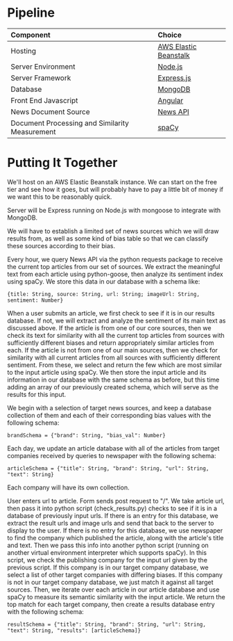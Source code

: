 # Pipeline

| Component | Choice |
| :--- | :--- |
| Hosting | [AWS Elastic Beanstalk](https://aws.amazon.com/elasticbeanstalk/) |
| Server Environment | [Node.js](https://nodejs.org/en/) |
| Server Framework | [Express.js](https://expressjs.com/) |
| Database | [MongoDB](https://www.mongodb.com/) |
| Front End Javascript | [Angular](https://angular.io/) |
| News Document Source | [News API](https://newsapi.org/) |
| Document Processing and Similarity Measurement | [spaCy](https://spacy.io/) |

# Putting It Together

We'll host on an AWS Elastic Beanstalk instance. We can start on the free tier and see how it goes, but will probably have to pay a little bit of money if we want this to be reasonably quick.

Server will be Express running on Node.js with mongoose to integrate with MongoDB.

We will have to establish a limited set of news sources which we will draw results from, as well as some kind of bias table so that we can classify these sources according to their bias.

Every hour, we query News API via the python requests package to receive the current top articles from our set of sources. We extract the meaningful text from each article using python-goose, then analyze its sentiment index using spaCy. We store this data in our database with a schema like:

```
{title: String, source: String, url: String; imageUrl: String, sentiment: Number}
```

When a user submits an article, we first check to see if it is in our results database. If not, we will extract and analyze the sentiment of its main text as discussed above. If the article is from one of our core sources, then we check its text for similarity with all the current top articles from sources with sufficiently different biases and return appropriately similar articles from each. If the article is not from one of our main sources, then we check for similarity with all current articles from all sources with sufficiently different sentiment. From these, we select and return the few which are most similar to the input article using spaCy. We then store the input article and its information in our database with the same schema as before, but this time adding an array of our previously created schema, which will serve as the results for this input.

We begin with a selection of target news sources, and keep a database collection of them and each of their corresponding bias values with the following schema:

```
brandSchema = {"brand": String, "bias_val": Number}
```

Each day, we update an article database with all of the articles from target companies received by queries to newspaper with the following schema:

```
articleSchema = {"title": String, "brand": String, "url": String, "text": String}
```

Each company will have its own collection.

User enters url to article. Form sends post request to "/".  We take article url, then pass it into python script \(check\_results.py\) checks to see if it is in a database of previously input urls. If there is an entry for this database, we extract the result urls and image urls and send that back to the server to display to the user. If there is no entry for this database, we use newspaper to find the company which published the article, along with the article's title and text. Then we pass this info into another python script \(running on another virtual environment interpreter which supports spaCy\). In this script, we check the publishing company for the input url given by the previous script. If this company is in our target company database, we select a list of other target companies with differing biases. If this company is not in our target company database, we just match it against all target sources. Then, we iterate over each article in our article database and use spaCy to measure its semantic similarity with the input article. We return the top match for each target company, then create a results database entry with the following schema:

```
resultSchema = {"title": String, "brand": String, "url": String, "text": String, "results": [articleSchema]}
```



